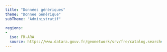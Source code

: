 ```yaml
---
title: "Données génériques"
theme: "Donnee Générique"
subTheme: "Administratif"

regions:
-
  iso: FR-ARA
  source: https://www.datara.gouv.fr/geonetwork/srv/fre/catalog.search#/search?resultType=details&sortBy=relevance&from=1&to=20&fast=index&_content_type=json&any=Donn%C3%A9es%20g%C3%A9n%C3%A9riques
---
```

